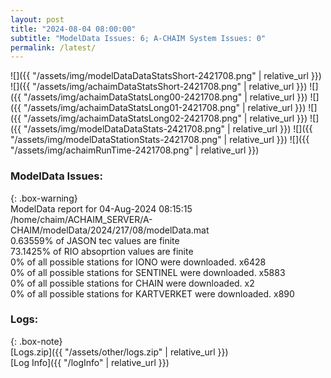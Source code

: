 ```yaml
---
layout: post
title: "2024-08-04 08:00:00"
subtitle: "ModelData Issues: 6; A-CHAIM System Issues: 0"
permalink: /latest/
---
```


![]({{ "/assets/img/modelDataDataStatsShort-2421708.png" | relative_url }})
![]({{ "/assets/img/achaimDataStatsShort-2421708.png" | relative_url }})
![]({{ "/assets/img/achaimDataStatsLong00-2421708.png" | relative_url }})
![]({{ "/assets/img/achaimDataStatsLong01-2421708.png" | relative_url }})
![]({{ "/assets/img/achaimDataStatsLong02-2421708.png" | relative_url }})
![]({{ "/assets/img/modelDataDataStats-2421708.png" | relative_url }})
![]({{ "/assets/img/modelDataStationStats-2421708.png" | relative_url }})
![]({{ "/assets/img/achaimRunTime-2421708.png" | relative_url }})


### ModelData Issues:  
  
{: .box-warning}  
 ModelData report for 04-Aug-2024 08:15:15   
 /home/chaim/ACHAIM_SERVER/A-CHAIM/modelData/2024/217/08/modelData.mat   
 0.63559% of JASON tec values are finite   
 73.1425% of RIO absoprtion values are finite   
 0% of all possible stations for IONO were downloaded. x6428   
 0% of all possible stations for SENTINEL were downloaded. x5883   
 0% of all possible stations for CHAIN were downloaded. x2   
 0% of all possible stations for KARTVERKET were downloaded. x890   
  


### Logs:  
  
{: .box-note}  
[Logs.zip]({{ "/assets/other/logs.zip" | relative_url }})  
[Log Info]({{ "/logInfo" | relative_url }})  
